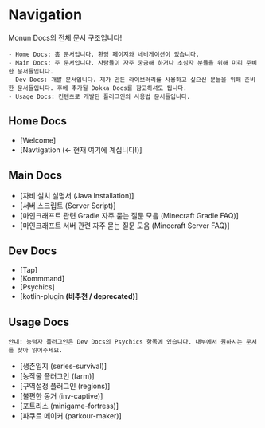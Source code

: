 # Navigation

Monun Docs의 전체 문서 구조입니다!

```
- Home Docs: 홈 문서입니다. 환영 페이지와 네비게이션이 있습니다.
- Main Docs: 주 문서입니다. 사람들이 자주 궁금해 하거나 초심자 분들을 위해 미리 준비한 문서들입니다.
- Dev Docs: 개발 문서입니다. 제가 만든 라이브러리를 사용하고 싶으신 분들을 위해 준비한 문서들입니다. 후에 추가될 Dokka Docs를 참고하셔도 됩니다.
- Usage Docs: 컨텐츠로 개발된 플러그인의 사용법 문서들입니다.
```

## Home Docs

- [Welcome]
- [Navtigation (<- 현재 여기에 계십니다!)]

## Main Docs

- [자비 설치 설명서 (Java Installation)]
- [서버 스크립트 (Server Script)]
- [마인크래프트 관련 Gradle 자주 묻는 질문 모음 (Minecraft Gradle FAQ)]
- [마인크래프트 서버 관련 자주 묻는 질문 모음 (Minecraft Server FAQ)]

## Dev Docs

- [Tap]
- [Kommmand]
- [Psychics]
- [kotlin-plugin **(비추천 / deprecated)**]

## Usage Docs

```
안내: 능력자 플러그인은 Dev Docs의 Psychics 항목에 있습니다. 내부에서 원하시는 문서를 찾아 읽어주세요.
```

- [생존일지 (series-survival)]
- [농작물 플러그인 (farm)]
- [구역설정 플러그인 (regions)]
- [불편한 동거 (inv-captive)]
- [포트리스 (minigame-fortress)]
- [파쿠르 메이커 (parkour-maker)]